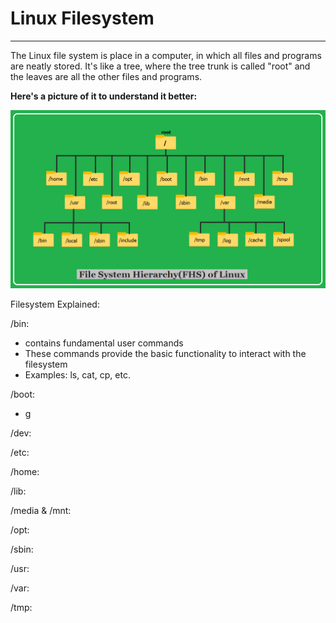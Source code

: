 # Linux Filesystem
------------------------------------------------
The Linux file system is place in a computer, in which all files and programs are neatly stored. It's like a tree, where the tree trunk is called "root" and the leaves are all the other files and programs.

**Here's a picture of it to understand it better:**

![Linux Filesystem](../images/linux_filesystem.png)

Filesystem Explained:

/bin:
- contains fundamental user commands
- These commands provide the basic functionality to interact with the filesystem
- Examples: ls, cat, cp, etc.

/boot:
- g

/dev:

/etc:

/home:

/lib:

/media & /mnt:

/opt:

/sbin:

/usr:

/var:

/tmp: